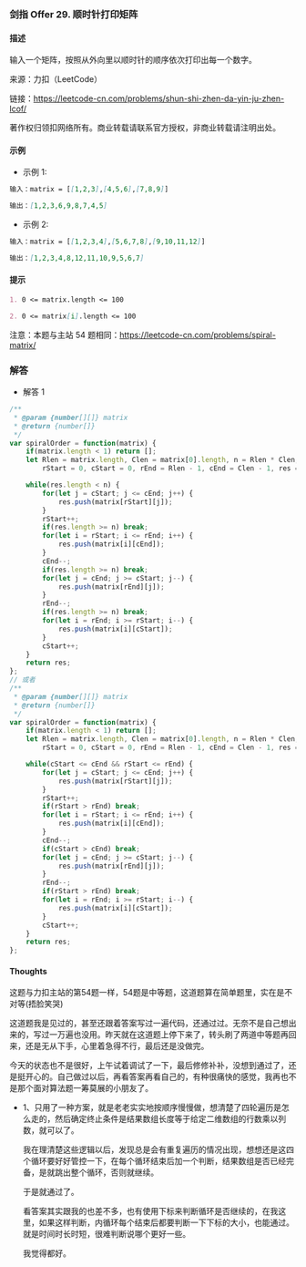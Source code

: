 ### 剑指 Offer 29. 顺时针打印矩阵

#### 描述

输入一个矩阵，按照从外向里以顺时针的顺序依次打印出每一个数字。

来源：力扣（LeetCode）

链接：https://leetcode-cn.com/problems/shun-shi-zhen-da-yin-ju-zhen-lcof/

著作权归领扣网络所有。商业转载请联系官方授权，非商业转载请注明出处。

#### 示例

+ 示例 1:
```md
输入：matrix = [[1,2,3],[4,5,6],[7,8,9]]

输出：[1,2,3,6,9,8,7,4,5]
```
+ 示例 2:
```md
输入：matrix = [[1,2,3,4],[5,6,7,8],[9,10,11,12]]

输出：[1,2,3,4,8,12,11,10,9,5,6,7]
```


#### 提示
```md
1. 0 <= matrix.length <= 100

2. 0 <= matrix[i].length <= 100
```

注意：本题与主站 54 题相同：https://leetcode-cn.com/problems/spiral-matrix/

### 解答

+ 解答 1
```js
/**
 * @param {number[][]} matrix
 * @return {number[]}
 */
var spiralOrder = function(matrix) {
    if(matrix.length < 1) return [];
    let Rlen = matrix.length, Clen = matrix[0].length, n = Rlen * Clen,
        rStart = 0, cStart = 0, rEnd = Rlen - 1, cEnd = Clen - 1, res = [];

    while(res.length < n) {
        for(let j = cStart; j <= cEnd; j++) {
            res.push(matrix[rStart][j]);
        }
        rStart++;
        if(res.length >= n) break;
        for(let i = rStart; i <= rEnd; i++) {
            res.push(matrix[i][cEnd]);
        }
        cEnd--;
        if(res.length >= n) break;
        for(let j = cEnd; j >= cStart; j--) {
            res.push(matrix[rEnd][j]);
        }
        rEnd--;
        if(res.length >= n) break;
        for(let i = rEnd; i >= rStart; i--) {
            res.push(matrix[i][cStart]);
        }
        cStart++;
    }
    return res;
};
// 或者
/**
 * @param {number[][]} matrix
 * @return {number[]}
 */
var spiralOrder = function(matrix) {
    if(matrix.length < 1) return [];
    let Rlen = matrix.length, Clen = matrix[0].length, n = Rlen * Clen,
        rStart = 0, cStart = 0, rEnd = Rlen - 1, cEnd = Clen - 1, res = [];

    while(cStart <= cEnd && rStart <= rEnd) {
        for(let j = cStart; j <= cEnd; j++) {
            res.push(matrix[rStart][j]);
        }
        rStart++;
        if(rStart > rEnd) break;
        for(let i = rStart; i <= rEnd; i++) {
            res.push(matrix[i][cEnd]);
        }
        cEnd--;
        if(cStart > cEnd) break;
        for(let j = cEnd; j >= cStart; j--) {
            res.push(matrix[rEnd][j]);
        }
        rEnd--;
        if(rStart > rEnd) break;
        for(let i = rEnd; i >= rStart; i--) {
            res.push(matrix[i][cStart]);
        }
        cStart++;
    }
    return res;
};
```

#### Thoughts

这题与力扣主站的第54题一样，54题是中等题，这道题算在简单题里，实在是不对等(捂脸笑哭)

这道题我是见过的，甚至还跟着答案写过一遍代码，还通过过。无奈不是自己想出来的，写过一万遍也没用。昨天就在这道题上停下来了，转头刷了两道中等题再回来，还是无从下手，心里着急得不行，最后还是没做完。

今天的状态也不是很好，上午试着调试了一下，最后修修补补，没想到通过了，还是挺开心的。自己做过以后，再看答案再看自己的，有种很痛快的感觉，我再也不是那个面对算法题一筹莫展的小朋友了。

+ 1、只用了一种方案，就是老老实实地按顺序慢慢做，想清楚了四轮遍历是怎么走的，然后确定终止条件是结果数组长度等于给定二维数组的行数乘以列数，就可以了。

  我在理清楚这些逻辑以后，发现总是会有重复遍历的情况出现，想想还是这四个循环要好好管控一下，在每个循环结束后加一个判断，结果数组是否已经完备，是就跳出整个循环，否则就继续。

  于是就通过了。

  看答案其实跟我的也差不多，也有使用下标来判断循环是否继续的，在我这里，如果这样判断，内循环每个结束后都要判断一下下标的大小，也能通过。就是时间时长时短，很难判断说哪个更好一些。

  我觉得都好。